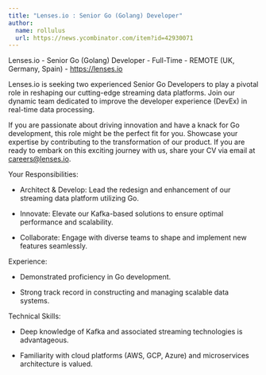 ```yaml
---
title: "Lenses.io : Senior Go (Golang) Developer"
author:
  name: rollulus
  url: https://news.ycombinator.com/item?id=42930071
---
```

Lenses.io - Senior Go (Golang) Developer - Full-Time - REMOTE (UK, Germany, Spain) - <a href="https:&#x2F;&#x2F;lenses.io" rel="nofollow">https:&#x2F;&#x2F;lenses.io</a>

Lenses.io is seeking two experienced Senior Go Developers to play a pivotal role in reshaping our cutting-edge streaming data platforms. Join our dynamic team dedicated to improve the developer experience (DevEx) in real-time data processing.

If you are passionate about driving innovation and have a knack for Go development, this role might be the perfect fit for you. Showcase your expertise by contributing to the transformation of our product. If you are ready to embark on this exciting journey with us, share your CV via email at careers@lenses.io.

Your Responsibilities:

- Architect &amp; Develop: Lead the redesign and enhancement of our streaming data platform utilizing Go.

- Innovate: Elevate our Kafka-based solutions to ensure optimal performance and scalability.

- Collaborate: Engage with diverse teams to shape and implement new features seamlessly.

Experience:

- Demonstrated proficiency in Go development.

- Strong track record in constructing and managing scalable data systems.

Technical Skills:

- Deep knowledge of Kafka and associated streaming technologies is advantageous.

- Familiarity with cloud platforms (AWS, GCP, Azure) and microservices architecture is valued.
<JobApplication />
